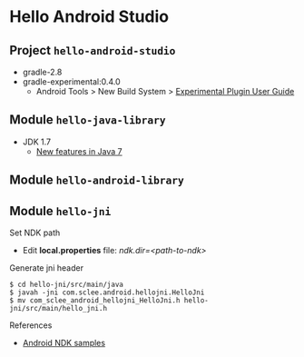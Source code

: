 # Hello Android Studio

## Project `hello-android-studio`

- gradle-2.8
- gradle-experimental:0.4.0
  - Android Tools > New Build System > [Experimental Plugin User Guide](http://tools.android.com/tech-docs/new-build-system/gradle-experimental)

## Module `hello-java-library`

- JDK 1.7
  - [New features in Java 7](http://stackoverflow.com/questions/213958/new-features-in-java-7/6640059#6640059)

## Module `hello-android-library`

## Module `hello-jni`

Set NDK path

- Edit **local.properties** file: *ndk.dir=\<path-to-ndk\>*

Generate jni header

    $ cd hello-jni/src/main/java
    $ javah -jni com.sclee.android.hellojni.HelloJni
    $ mv com_sclee_android_hellojni_HelloJni.h hello-jni/src/main/hello_jni.h

References

- [Android NDK samples](https://github.com/googlesamples/android-ndk)
